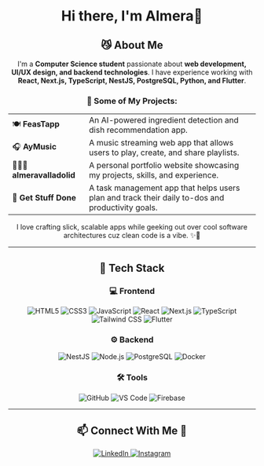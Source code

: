 <div align="center">

# Hi there, I'm Almera👋

## 😼 About Me
I'm a **Computer Science student** passionate about **web development, UI/UX design, and backend technologies**. I have experience working with **React, Next.js, TypeScript, NestJS, PostgreSQL, Python, and Flutter**.

### 🚀 Some of My Projects:
<table align="center">
  <tr>
    <td>🍽 <b>FeasTapp</b></td>
    <td>An AI-powered ingredient detection and dish recommendation app.</td>
  </tr>
  <tr>
    <td>🎧 <b>AyMusic</b></td>
    <td>A music streaming web app that allows users to play, create, and share playlists.</td>
  </tr>
  <tr>
    <td>👩🏻‍💻 <b>almeravalladolid</b></td>
    <td>A personal portfolio website showcasing my projects, skills, and experience.</td>
  </tr>
  <tr>
    <td>📝 <b>Get Stuff Done</b></td>
    <td>A task management app that helps users plan and track their daily to-dos and productivity goals.</td>
  </tr>
</table>

I love crafting slick, scalable apps while geeking out over cool software architectures cuz clean code is a vibe. ✨💅

---

## 🔧 Tech Stack

### 💻 Frontend
![HTML5](https://img.shields.io/badge/-HTML5-E34F26?style=flat&logo=html5&logoColor=white)
![CSS3](https://img.shields.io/badge/-CSS3-1572B6?style=flat&logo=css3&logoColor=white)
![JavaScript](https://img.shields.io/badge/-JavaScript-F7DF1E?style=flat&logo=javascript&logoColor=black)
![React](https://img.shields.io/badge/-React-61DAFB?style=flat&logo=react&logoColor=white)
![Next.js](https://img.shields.io/badge/-Next.js-000000?style=flat&logo=nextdotjs&logoColor=white)
![TypeScript](https://img.shields.io/badge/-TypeScript-3178C6?style=flat&logo=typescript&logoColor=white)
![Tailwind CSS](https://img.shields.io/badge/-TailwindCSS-38B2AC?style=flat&logo=tailwind-css&logoColor=white)
![Flutter](https://img.shields.io/badge/-Flutter-02569B?style=flat&logo=flutter&logoColor=white)

### ⚙ Backend
![NestJS](https://img.shields.io/badge/-NestJS-E0234E?style=flat&logo=nestjs&logoColor=white)
![Node.js](https://img.shields.io/badge/-Node.js-339933?style=flat&logo=node.js&logoColor=white)
![PostgreSQL](https://img.shields.io/badge/-PostgreSQL-336791?style=flat&logo=postgresql&logoColor=white)
![Docker](https://img.shields.io/badge/-Docker-2496ED?style=flat&logo=docker&logoColor=white)

### 🛠 Tools
![GitHub](https://img.shields.io/badge/-GitHub-181717?style=flat&logo=github&logoColor=white)
![VS Code](https://img.shields.io/badge/-VS%20Code-007ACC?style=flat&logo=visual-studio-code&logoColor=white)
![Firebase](https://img.shields.io/badge/-Firebase-FFCA28?style=flat&logo=firebase&logoColor=white)

---

## 📫 Connect With Me 🤝

<p align="center">
  <a href="https://www.linkedin.com/in/almera-valladolid-671929327/">
    <img src="https://img.shields.io/badge/LinkedIn-0077B5?style=for-the-badge&logo=linkedin&logoColor=white" alt="LinkedIn">
  </a>
  <a href="https://www.instagram.com/almeravalladolid/">
    <img src="https://img.shields.io/badge/Instagram-E4405F?style=for-the-badge&logo=instagram&logoColor=white" alt="Instagram">
  </a>
</p>

</div>
